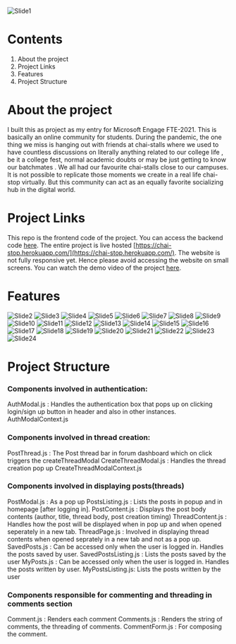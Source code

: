 ![Slide1](https://user-images.githubusercontent.com/48448060/143718690-2c27d066-6470-41e1-88d5-8e0187f2635b.JPG)


# Contents
1. About the project
2. Project Links
3. Features
4. Project Structure


# About the project
I built this as project as my entry for Microsoft Engage FTE-2021. This is basically an online community for students. During the pandemic, the one thing we miss is hanging out with friends at chai-stalls where we used to have countless discussions on literally anything related to our college life , be it a college fest, normal academic doubts or may be just getting to know our batchmates . We all had our favourite chai-stalls close to our campuses. It is not possible to replicate those moments we create in a real life chai-stop virtually. But this community can act as an equally favorite socializing hub in the digital world.

# Project Links
This repo is the frontend code of the project. You can access the backend code [here](https://github.com/mocha4coding/ChaiStop-server).
The entire project is live hosted [https://chai-stop.herokuapp.com/](https://chai-stop.herokuapp.com/). The website is not fully responsive yet. Hence please avoid accessing the website on small screens. You can watch the demo video of the project [here](https://drive.google.com/file/d/1Mf4VL4bycc4LKFekrYYhKHkAq6AseYRh/view?usp=sharing). 

# Features

![Slide2](https://user-images.githubusercontent.com/48448060/143718720-5e7d017e-c951-4453-af3b-daff2bbec159.JPG)
![Slide3](https://user-images.githubusercontent.com/48448060/143718722-c9b3901d-fbf3-40e1-9779-06b6394b7b46.JPG)
![Slide4](https://user-images.githubusercontent.com/48448060/143718723-f9822e0f-4ee9-406e-a47b-a4b03199929d.JPG)
![Slide5](https://user-images.githubusercontent.com/48448060/143718724-e9b9a7fe-ae8b-4f23-aef9-0d9308189445.JPG)
![Slide6](https://user-images.githubusercontent.com/48448060/143718725-36bca2c6-b63e-4326-94be-9b7f8399e6a3.JPG)
![Slide7](https://user-images.githubusercontent.com/48448060/143718726-2bac4e1f-d8f7-4c04-9114-5565198298d8.JPG)
![Slide8](https://user-images.githubusercontent.com/48448060/143718727-03f77127-377f-47f1-b0d5-dc2431d7adc2.JPG)
![Slide9](https://user-images.githubusercontent.com/48448060/143718728-21f368ea-bb97-491f-bb3e-6d30f6581b6f.JPG)
![Slide10](https://user-images.githubusercontent.com/48448060/143718730-e6cad98b-cdff-4a4b-865d-a7eafe39f194.JPG)
![Slide11](https://user-images.githubusercontent.com/48448060/143718731-e4ad1ce8-7c9f-4e3e-86bd-0413ac681fb1.JPG)
![Slide12](https://user-images.githubusercontent.com/48448060/143718732-87753bf6-4290-420f-a67c-37e7ee387594.JPG)
![Slide13](https://user-images.githubusercontent.com/48448060/143718733-1faf84c7-707c-4ae2-a244-d5f05dcc3428.JPG)
![Slide14](https://user-images.githubusercontent.com/48448060/143718734-5a0441b8-3fa9-4bdb-8ff4-035ce6249ba0.JPG)
![Slide15](https://user-images.githubusercontent.com/48448060/143718736-a9e43051-b053-4e79-9281-2e25bdbd2f87.JPG)
![Slide16](https://user-images.githubusercontent.com/48448060/143718740-a149f3b9-72a4-446e-b76d-d972cc068f25.JPG)
![Slide17](https://user-images.githubusercontent.com/48448060/143718741-3beedad3-850e-46cd-894c-3e6e2d422c68.JPG)
![Slide18](https://user-images.githubusercontent.com/48448060/143718742-1ca6b753-4e03-4c28-8dd6-5614d3a3cbcb.JPG)
![Slide19](https://user-images.githubusercontent.com/48448060/143718744-1b73a674-8e30-401a-a017-b868ad3b8214.JPG)
![Slide20](https://user-images.githubusercontent.com/48448060/143718745-b557d6fe-bfa6-44e7-82a4-80f992c645aa.JPG)
![Slide21](https://user-images.githubusercontent.com/48448060/143718747-3c47125e-37f5-4f70-9b1a-fff070e93d1c.JPG)
![Slide22](https://user-images.githubusercontent.com/48448060/143718748-bd9ff2bb-9daa-4e04-b72a-7d0ad6af7107.JPG)
![Slide23](https://user-images.githubusercontent.com/48448060/143718749-27b0b3c4-f83e-46b7-87e4-f33036edd021.JPG)
![Slide24](https://user-images.githubusercontent.com/48448060/143718750-998e4aa5-af5d-4e28-ac1a-48fbac17928b.JPG)

# Project Structure

### Components involved in authentication:
AuthModal.js : Handles the authentication box that pops up on clicking login/sign up button in header and also in other instances.
AuthModalContext.js


### Components involved in thread creation:
PostThread.js : The Post thread bar in forum dashboard which on click triggers the createThreadModal
CreateThreadModal.js : Handles the thread creation pop up
CreateThreadModalContext.js

### Components involved in displaying posts(threads)
PostModal.js : As a pop up 
PostsListing.js : Lists the posts in popup and in homepage [after logging in].
PostContent.js : Displays the post body contents (author, title, thread body, post creation timing)
ThreadContent.js : Handles how the post will be displayed when in pop up and when opened seperately in a new tab.
ThreadPage.js : Involved in displaying thread contents when opened seprately in a new tab and not as a pop up.
SavedPosts.js : Can be accessed only when the user is logged in. Handles the posts saved by user.
SavedPostsListing.js : Lists the posts saved by the user
MyPosts.js : Can be accessed only when the user is logged in. Handles the posts written by user.
MyPostsListing.js: Lists the posts written by the user

### Components responsible for commenting and threading in comments section
Comment.js : Renders each comment
Comments.js : Renders the string of comments, the threading of comments.
CommentForm.js : For composing the comment.






